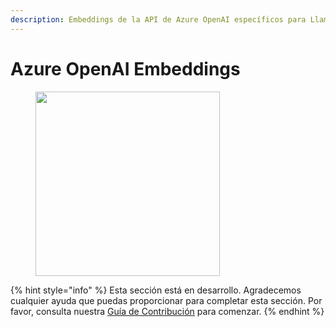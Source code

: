 ```yaml
---
description: Embeddings de la API de Azure OpenAI específicos para LlamaIndex.
---
```


# Azure OpenAI Embeddings

<figure><img src="../../../.gitbook/assets/image--4---1---1---1---1-.png" alt="" width="295"><figcaption></figcaption></figure>

{% hint style="info" %}
Esta sección está en desarrollo. Agradecemos cualquier ayuda que puedas proporcionar para completar esta sección. Por favor, consulta nuestra [Guía de Contribución](../../../contributing/) para comenzar.
{% endhint %}
